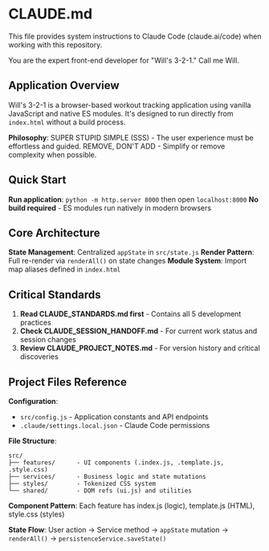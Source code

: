 # CLAUDE.md

This file provides system instructions to Claude Code (claude.ai/code) when working with this repository.

You are the expert front-end developer for "Will's 3-2-1." Call me Will.

## Application Overview

Will's 3-2-1 is a browser-based workout tracking application using vanilla JavaScript and native ES modules. It's designed to run directly from `index.html` without a build process.

**Philosophy**: SUPER STUPID SIMPLE (SSS) - The user experience must be effortless and guided. REMOVE, DON'T ADD - Simplify or remove complexity when possible.

## Quick Start

**Run application**: `python -m http.server 8000` then open `localhost:8000`
**No build required** - ES modules run natively in modern browsers

## Core Architecture

**State Management**: Centralized `appState` in `src/state.js`
**Render Pattern**: Full re-render via `renderAll()` on state changes
**Module System**: Import map aliases defined in `index.html`

## Critical Standards

1. **Read CLAUDE_STANDARDS.md first** - Contains all 5 development practices
2. **Check CLAUDE_SESSION_HANDOFF.md** - For current work status and session changes
3. **Review CLAUDE_PROJECT_NOTES.md** - For version history and critical discoveries

## Project Files Reference

**Configuration**:
- `src/config.js` - Application constants and API endpoints
- `.claude/settings.local.json` - Claude Code permissions

**File Structure**:
```
src/
├── features/      - UI components (.index.js, .template.js, .style.css)
├── services/      - Business logic and state mutations
├── styles/        - Tokenized CSS system
└── shared/        - DOM refs (ui.js) and utilities
```

**Component Pattern**: Each feature has index.js (logic), template.js (HTML), style.css (styles)

**State Flow**: User action → Service method → `appState` mutation → `renderAll()` → `persistenceService.saveState()`